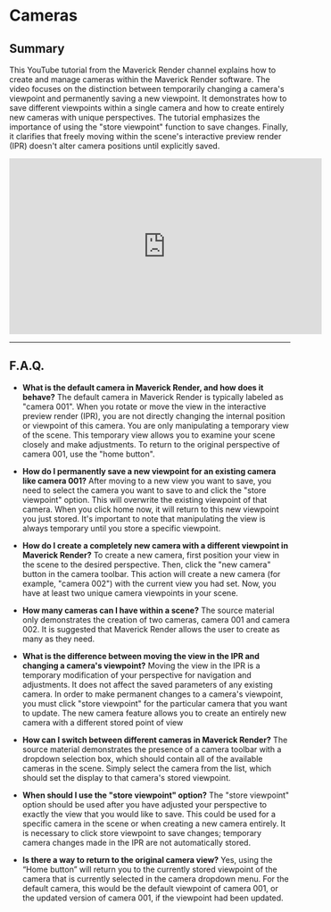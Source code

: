 # Cameras

## Summary

This YouTube tutorial from the Maverick Render channel explains how to create and manage cameras within the Maverick Render software. The video focuses on the distinction between temporarily changing a camera's viewpoint and permanently saving a new viewpoint. It demonstrates how to save different viewpoints within a single camera and how to create entirely new cameras with unique perspectives. The tutorial emphasizes the importance of using the "store viewpoint" function to save changes. Finally, it clarifies that freely moving within the scene's interactive preview render (IPR) doesn't alter camera positions until explicitly saved.

<iframe width="560" height="315" src="https://www.youtube.com/embed/4bxDHWgGu1Y?si=KfFQvfNIRvDdQFVi" title="YouTube video player" frameborder="0" allow="accelerometer; autoplay; clipboard-write; encrypted-media; gyroscope; picture-in-picture; web-share" referrerpolicy="strict-origin-when-cross-origin" allowfullscreen></iframe>

---

## F.A.Q.

- **What is the default camera in Maverick Render, and how does it behave?**
The default camera in Maverick Render is typically labeled as "camera 001". When you rotate or move the view in the interactive preview render (IPR), you are not directly changing the internal position or viewpoint of this camera. You are only manipulating a temporary view of the scene. This temporary view allows you to examine your scene closely and make adjustments. To return to the original perspective of camera 001, use the "home button".

- **How do I permanently save a new viewpoint for an existing camera like camera 001?**
After moving to a new view you want to save, you need to select the camera you want to save to and click the "store viewpoint" option. This will overwrite the existing viewpoint of that camera. When you click home now, it will return to this new viewpoint you just stored. It's important to note that manipulating the view is always temporary until you store a specific viewpoint.

- **How do I create a completely new camera with a different viewpoint in Maverick Render?**
To create a new camera, first position your view in the scene to the desired perspective. Then, click the "new camera" button in the camera toolbar. This action will create a new camera (for example, "camera 002") with the current view you had set. Now, you have at least two unique camera viewpoints in your scene.

- **How many cameras can I have within a scene?**
The source material only demonstrates the creation of two cameras, camera 001 and camera 002. It is suggested that Maverick Render allows the user to create as many as they need.

- **What is the difference between moving the view in the IPR and changing a camera's viewpoint?**
Moving the view in the IPR is a temporary modification of your perspective for navigation and adjustments. It does not affect the saved parameters of any existing camera. In order to make permanent changes to a camera's viewpoint, you must click "store viewpoint" for the particular camera that you want to update. The new camera feature allows you to create an entirely new camera with a different stored point of view

- **How can I switch between different cameras in Maverick Render?**
The source material demonstrates the presence of a camera toolbar with a dropdown selection box, which should contain all of the available cameras in the scene. Simply select the camera from the list, which should set the display to that camera's stored viewpoint.

- **When should I use the "store viewpoint" option?**
The "store viewpoint" option should be used after you have adjusted your perspective to exactly the view that you would like to save. This could be used for a specific camera in the scene or when creating a new camera entirely. It is necessary to click store viewpoint to save changes; temporary camera changes made in the IPR are not automatically stored.

- **Is there a way to return to the original camera view?**
Yes, using the “Home button” will return you to the currently stored viewpoint of the camera that is currently selected in the camera dropdown menu. For the default camera, this would be the default viewpoint of camera 001, or the updated version of camera 001, if the viewpoint had been updated.